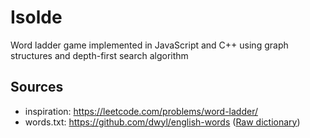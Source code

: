 # Isolde

Word ladder game implemented in JavaScript and C++ using graph structures and depth-first search algorithm

## Sources

- inspiration: https://leetcode.com/problems/word-ladder/
- words.txt: https://github.com/dwyl/english-words ([Raw dictionary](https://raw.githubusercontent.com/dwyl/english-words/refs/heads/master/words_alpha.txt))
